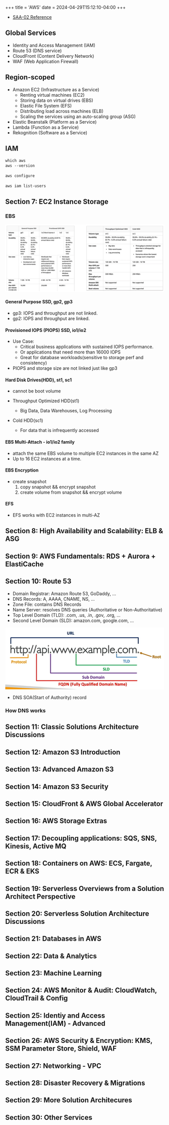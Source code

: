 +++
title = 'AWS'
date = 2024-04-29T15:12:10-04:00
+++

- [SAA-02 Reference](https://github.com/keenanromain/AWS-SAA-C02-Study-Guide?tab=readme-ov-file#elastic-block-store-ebs)

## Global Services
- Identity and Access Management (IAM)
- Route 53 (DNS service)
- CloudFront (Content Delivery Network)
- WAF (Web Application Firewall)

## Region-scoped
- Amazon EC2 (Infrastructure as a Service)
  - Renting virtual machines (EC2)
  - Storing data on virtual drives (EBS)
  - Elastic File System (EFS)
  - Distributing load across machines (ELB)
  - Scaling the services using an auto-scaling group (ASG)
- Elastic Beanstalk (Platform as a Service)
- Lambda (Function as a Service)
- Rekognition (Software as a Service)

## IAM
```
which aws
aws --version

aws configure

aws iam list-users
```

## Section 7: EC2 Instance Storage
### EBS
![img](images-aws/1.png)

#### General Purpose SSD, gp2, gp3
- gp3: IOPS and throughput are not linked.
- gp2: IOPS and throughput are linked.

#### Provisioned IOPS (PIOPS) SSD, io1/io2
- Use Case: 
  - Critical business applications with sustained IOPS performance.
  - Or applications that need more than 16000 IOPS
  - Great for database workloads(sensitive to storage perf and consistency)
- PIOPS and storage size are not linked just like gp3

#### Hard Disk Drives(HDD), st1, sc1
- cannot be boot volume

- Throughput Optimized HDD(st1)
  - Big Data, Data Warehouses, Log Processing

- Cold HDD(sc1)
  - For data that is infrequently accessed
  
#### EBS Multi-Attach - io1/io2 family
- attach the same EBS volume to multiple EC2 instances in the same AZ
- Up to 16 EC2 instances at a time.

#### EBS Encryption
- create snapshot
  1. copy snapshot && encrypt snapshot
  2. create volume from snapshot && encrypt volume

#### EFS
- EFS works with EC2 instances in multi-AZ

## Section 8: High Availability and Scalability: ELB & ASG


## Section 9: AWS Fundamentals: RDS + Aurora + ElastiCache

## Section 10: Route 53
- Domain Registrar: Amazon Route 53, GoDaddy, ...
- DNS Records: A, AAAA, CNAME, NS, ...
- Zone File: contains DNS Records
- Name Server: resolves DNS queries (Authoritative or Non-Authoritative)
- Top Level Domain (TLD): .com, .us, .in, .gov, .org, ...
- Second Level Domain (SLD): amazon.com, google.com, ...

![URL](images-aws/2.png)

- DNS SOA(Start of Authority) record

### How DNS works


## Section 11: Classic Solutions Architecture Discussions

## Section 12: Amazon S3 Introduction

## Section 13: Advanced Amazon S3

## Section 14: Amazon S3 Security

## Section 15: CloudFront & AWS Global Accelerator

## Section 16: AWS Storage Extras

## Section 17: Decoupling applications: SQS, SNS, Kinesis, Active MQ

## Section 18: Containers on AWS: ECS, Fargate, ECR & EKS

## Section 19: Serverless Overviews from a Solution Architect Perspective

## Section 20: Serverless Solution Architecture Discussions

## Section 21: Databases in AWS

## Section 22: Data & Analytics

## Section 23: Machine Learning

## Section 24: AWS Monitor & Audit: CloudWatch, CloudTrail & Config

## Section 25: Identiy and Access Management(IAM) - Advanced

## Section 26: AWS Security & Encryption: KMS, SSM Parameter Store, Shield, WAF

## Section 27: Networking - VPC

## Section 28: Disaster Recovery & Migrations

## Section 29: More Solution Architecures

## Section 30: Other Services

